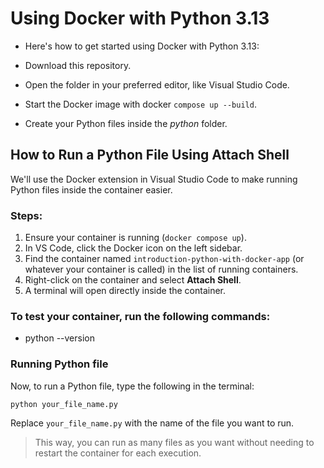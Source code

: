 # Using Docker with Python 3.13

- Here's how to get started using Docker with Python 3.13:

- Download this repository.

- Open the folder in your preferred editor, like Visual Studio Code.

- Start the Docker image with docker `compose up --build`.

- Create your Python files inside the _python_ folder.

## How to Run a Python File Using Attach Shell

We'll use the Docker extension in Visual Studio Code to make running Python files inside the container easier.

### Steps:

1. Ensure your container is running (`docker compose up`).
2. In VS Code, click the Docker icon on the left sidebar.
3. Find the container named `introduction-python-with-docker-app` (or whatever your container is called) in the list of running containers.
4. Right-click on the container and select **Attach Shell**.
5. A terminal will open directly inside the container.

### To test your container, run the following commands:

- python --version


### Running Python file

Now, to run a Python file, type the following in the terminal:

```
python your_file_name.py
```

Replace `your_file_name.py` with the name of the file you want to run.

> This way, you can run as many files as you want without needing to restart the container for each execution.
